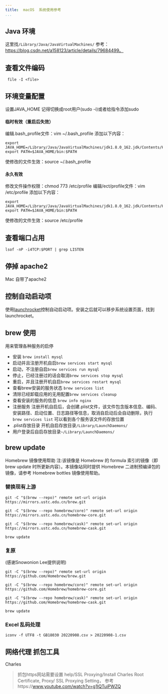 ```yaml
---
title:  macOS  系统使用参考
...
```



## Java 环境
这里找`/Library/Java/JavaVirtualMachines/` 参考：https://blog.csdn.net/a158123/article/details/79684499。  

## 查看文件编码

```
 file -I <file>
```
## 环境变量配置

设置JAVA_HOME
记得切换成root用户(sudo -i)或者给指令添加sudo

#### 临时有效（重启后失效）
编辑.bash_profile文件：vim ~/.bash_profile
添加以下内容：
```
export JAVA_HOME=/Library/Java/JavaVirtualMachines/jdk1.8.0_162.jdk/Contents/Home
export PATH=$JAVA_HOME/bin:$PATH
```

使修改的文件生效：source ~/.bash_profile
#### 永久有效
修改文件操作权限：chmod 773 /etc/profile
编辑/ect/profile文件：vim /etc/profile
添加以下内容：
```
export JAVA_HOME=/Library/Java/JavaVirtualMachines/jdk1.8.0_162.jdk/Contents/Home
export PATH=$JAVA_HOME/bin:$PATH
```
使修改的文件生效：source /etc/profile 

## 查看端口占用
```
lsof -nP -i4TCP:$PORT | grep LISTEN
```

## 停掉 apache2
Mac 自带了apache2

## 控制自动启动项
使用[launchrocket](https://github.com/jimbojsb/launchrocket)控制自动启动项。安装之后就可以移步系统设置页面，找到launchrocket。 

## brew 使用
用来管理各种服务的启停
* 安装    `brew install mysql`
* 启动并且注册开机自启`brew services start mysql`
* 启动，不注册自启`brew services run mysql`
* 停止，已经注册过的话会取消`brew services stop mysql`
* 重启，并且注册开机自启`brew services restart mysql`
* 查看brew安装的服务状态 `brew services list`
* 清除已经卸载应用的无用配置`brew services cleanup`
* 查看安装的服务的信息 `brew info nginx`
* 注册服务
注册开机自启后，会创建.plist文件，该文件包含版本信息、编码、安装路径、启动位置、日志路径等信息，取消自启动后会自动删除，执行 `brew services list` 可以看到各个服务该文件的存放位置
* .plist存放目录  开机自启存放目录`/Library/LaunchDaemons/`
* 用户登录后自启存放目录`~/Library/LaunchDaemons/`

## brew update
Homebrew 镜像使用帮助
注:该镜像是 Homebrew 的 formula 索引的镜像（即 brew update 时所更新内容）。本镜像站同时提供 Homebrew 二进制预编译包的镜像，请参考 Homebrew bottles 镜像使用帮助。

### 替换现有上游
```
git -C "$(brew --repo)" remote set-url origin https://mirrors.ustc.edu.cn/brew.git

git -C "$(brew --repo homebrew/core)" remote set-url origin https://mirrors.ustc.edu.cn/homebrew-core.git

git -C "$(brew --repo homebrew/cask)" remote set-url origin https://mirrors.ustc.edu.cn/homebrew-cask.git

brew update
```
### 复原
(感谢Snowonion Lee提供说明)

```
git -C "$(brew --repo)" remote set-url origin https://github.com/Homebrew/brew.git

git -C "$(brew --repo homebrew/core)" remote set-url origin https://github.com/Homebrew/homebrew-core.git

git -C "$(brew --repo homebrew/cask)" remote set-url origin https://github.com/Homebrew/homebrew-cask.git

brew update
```


### Excel 乱码处理
```
iconv -f UTF8 -t GB18030 20220908.csv > 20220908-1.csv
```

## 网络代理 抓包工具

Charles

>抓包https网站需要设置 help/SSL Proxying/Install Charles Root Certificate,   Proxy/ SSL Proxying Setting， 参考https://www.youtube.com/watch?v=g1IQTuiPWZQ